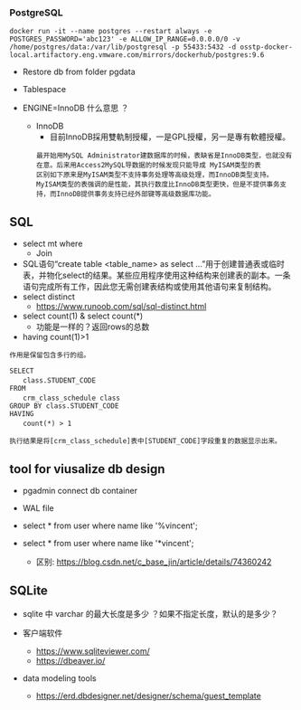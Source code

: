 ### PostgreSQL

```
docker run -it --name postgres --restart always -e POSTGRES_PASSWORD='abc123' -e ALLOW_IP_RANGE=0.0.0.0/0 -v /home/postgres/data:/var/lib/postgresql -p 55433:5432 -d osstp-docker-local.artifactory.eng.vmware.com/mirrors/dockerhub/postgres:9.6
```

- Restore db from folder pgdata

- Tablespace

- ENGINE=InnoDB 什么意思 ？
    - InnoDB
        - 目前InnoDB採用雙軌制授權，一是GPL授權，另一是專有軟體授權。
        ```
        最开始用MySQL Administrator建数据库的时候，表缺省是InnoDB类型，也就没有在意。后来用Access2MySQL导数据的时候发现只能导成 MyISAM类型的表
        区别如下原来是MyISAM类型不支持事务处理等高级处理，而InnoDB类型支持。
        MyISAM类型的表强调的是性能，其执行数度比InnoDB类型更快，但是不提供事务支持，而InnoDB提供事务支持已经外部键等高级数据库功能。
        ```


## SQL
- select mt where 
    - Join
- SQL语句“create table <table_name> as select ...”用于创建普通表或临时表，并物化select的结果。某些应用程序使用这种结构来创建表的副本。一条语句完成所有工作，因此您无需创建表结构或使用其他语句来复制结构。
- select distinct
    - https://www.runoob.com/sql/sql-distinct.html
- select count(1)  &  select count(*)
    - 功能是一样的？返回rows的总数
- having count(1)>1
```
作用是保留包含多行的组。

SELECT
　　class.STUDENT_CODE
FROM
　　crm_class_schedule class
GROUP BY class.STUDENT_CODE
HAVING
　　count(*) > 1

执行结果是将[crm_class_schedule]表中[STUDENT_CODE]字段重复的数据显示出来。
```

## tool for viusalize db design


- pgadmin connect db container

- WAL file


- select * from user where name like '%vincent';
- select * from user where name like '*vincent';
    - 区别: https://blog.csdn.net/c_base_jin/article/details/74360242


## SQLite
- sqlite 中 varchar 的最大长度是多少 ？如果不指定长度，默认的是多少？
- 客户端软件
    - https://www.sqliteviewer.com/
    - https://dbeaver.io/


- data modeling tools
    - https://erd.dbdesigner.net/designer/schema/guest_template